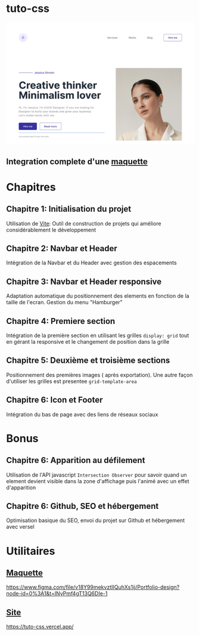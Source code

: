 # tuto-css

<img src="./public/affiche.jpg"/>

## Integration complete d'une [maquette](https://www.figma.com/file/v18Y99mekvztIIQuhXs1ij/Portfolio-design?node-id=0%3A1&t=INyPmf4gT13Q6DIe-1)

# Chapitres

## Chapitre 1: Initialisation du projet
Utilisation de [Vite](https://vitejs.dev/): Outil de construction de projets qui améliore considérablement le développement 

## Chapitre 2: Navbar et Header
Intégration de la Navbar et du Header avec gestion des espacements

## Chapitre 3: Navbar et Header responsive
Adaptation automatique du positionnement des elements en fonction de la taille de l'ecran. Gestion du menu "Hamburger"

## Chapitre 4: Premiere section
Intégration de la première section en utilisant les grilles `display: grid` tout en gérant la responsive et le changement de position dans la grille

## Chapitre 5: Deuxième et troisième sections
Positionnement des premières images ( après exportation). Une autre façon d'utiliser les grilles est presentee `grid-template-area`

## Chapitre 6: Icon et Footer
Intégration du bas de page avec des liens de réseaux sociaux

# Bonus

## Chapitre 6: Apparition au défilement
Utilisation de l'API javascript `Intersection Observer` pour savoir quand un element devient visible dans la zone d'affichage puis l'animé avec un effet d'apparition

## Chapitre 6: Github, SEO et hébergement
Optimisation basique du SEO, envoi du projet sur Github et hébergement avec versel

# Utilitaires

## [Maquette](https://www.figma.com/file/v18Y99mekvztIIQuhXs1ij/Portfolio-design?node-id=0%3A1&t=INyPmf4gT13Q6DIe-1)
https://www.figma.com/file/v18Y99mekvztIIQuhXs1ij/Portfolio-design?node-id=0%3A1&t=INyPmf4gT13Q6DIe-1

## [Site](https://tuto-css.vercel.app/)
https://tuto-css.vercel.app/


